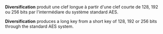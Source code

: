 **Diversification** produit une clef longue à partir d'une clef courte de 128, 192 ou 256 bits par l'intermédiare du système standard AES.

**Diversification** produces a long key from a short key of 128, 192 or 256 bits through the standard AES system.
